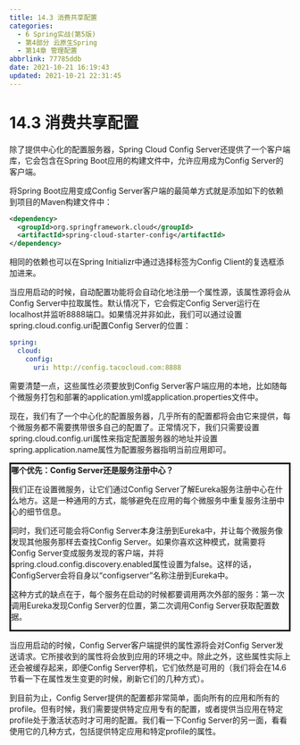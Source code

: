 ```yaml
---
title: 14.3 消费共享配置
categories:
  - 6 Spring实战(第5版)
  - 第4部分 云原生Spring
  - 第14章 管理配置
abbrlink: 77785ddb
date: 2021-10-21 16:19:43
updated: 2021-10-21 22:31:45
---
```

# 14.3 消费共享配置
除了提供中心化的配置服务器，Spring Cloud Config Server还提供了一个客户端库，它会包含在Spring Boot应用的构建文件中，允许应用成为Config Server的客户端。

将Spring Boot应用变成Config Server客户端的最简单方式就是添加如下的依赖到项目的Maven构建文件中：

```xml
<dependency>
  <groupId>org.springframework.cloud</groupId>
  <artifactId>spring-cloud-starter-config</artifactId>
</dependency>
```

相同的依赖也可以在Spring Initializr中通过选择标签为Config Client的复选框添加进来。

当应用启动的时候，自动配置功能将会自动化地注册一个属性源，该属性源将会从Config Server中拉取属性。默认情况下，它会假定Config Server运行在localhost并监听8888端口。如果情况并非如此，我们可以通过设置spring.cloud.config.uri配置Config Server的位置：

```yml
spring:
  cloud:
    config:
      uri: http://config.tacocloud.com:8888
```

需要清楚一点，这些属性必须要放到Config Server客户端应用的本地，比如随每个微服务打包和部署的application.yml或application.properties文件中。

现在，我们有了一个中心化的配置服务器，几乎所有的配置都将会由它来提供，每个微服务都不需要携带很多自己的配置了。正常情况下，我们只需要设置spring.cloud.config.uri属性来指定配置服务器的地址并设置spring.application.name属性为配置服务器指明当前应用即可。

<div style="border-style:solid;"><strong>哪个优先：Config Server还是服务注册中心？</strong><p>我们正在设置微服务，让它们通过Config Server了解Eureka服务注册中心在什么地方。这是一种通用的方式，能够避免在应用的每个微服务中重复服务注册中心的细节信息。</p><p>同时，我们还可能会将Config Server本身注册到Eureka中，并让每个微服务像发现其他服务那样去查找Config Server。如果你喜欢这种模式，就需要将Config Server变成服务发现的客户端，并将spring.cloud.config.discovery.enabled属性设置为false。这样的话，ConfigServer会将自身以“configserver”名称注册到Eureka中。</p><p>这种方式的缺点在于，每个服务在启动的时候都要调用两次外部的服务：第一次调用Eureka发现Config Server的位置，第二次调用Config Server获取配置数据。</p></div>

当应用启动的时候，Config Server客户端提供的属性源将会对Config Server发送请求。它所接收到的属性将会放到应用的环境之中。除此之外，这些属性实际上还会被缓存起来，即便Config Server停机，它们依然是可用的（我们将会在14.6节看一下在属性发生变更的时候，刷新它们的几种方式）。

到目前为止，Config Server提供的配置都非常简单，面向所有的应用和所有的profile。但有时候，我们需要提供特定应用专有的配置，或者提供当应用在特定profile处于激活状态时才可用的配置。我们看一下Config Server的另一面，看看使用它的几种方式，包括提供特定应用和特定profile的属性。
